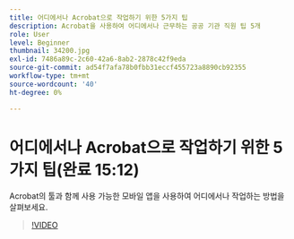 ```yaml
---
title: 어디에서나 Acrobat으로 작업하기 위한 5가지 팁
description: Acrobat을 사용하여 어디에서나 근무하는 공공 기관 직원 팁 5개
role: User
level: Beginner
thumbnail: 34200.jpg
exl-id: 7486a89c-2c60-42a6-8ab2-2878c42f9eda
source-git-commit: ad54f7afa78b0fbb31eccf455723a8890cb92355
workflow-type: tm+mt
source-wordcount: '40'
ht-degree: 0%

---
```


# 어디에서나 Acrobat으로 작업하기 위한 5가지 팁(완료 15:12)

Acrobat의 툴과 함께 사용 가능한 모바일 앱을 사용하여 어디에서나 작업하는 방법을 살펴보세요.

>[!VIDEO](https://video.tv.adobe.com/v/34200?quality=12&learn=on&hidetitle=true)
